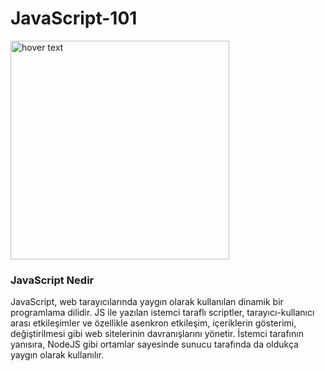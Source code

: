 # JavaScript-101

<p>
  <img src="https://user-images.githubusercontent.com/62944836/200293453-63022058-1c6d-496c-be02-0152146ad8d5.png" width="350" title="hover text">
</p>

### JavaScript Nedir

JavaScript, web tarayıcılarında yaygın olarak kullanılan dinamik bir programlama dilidir. JS ile yazılan istemci taraflı scriptler, tarayıcı-kullanıcı arası etkileşimler ve özellikle asenkron etkileşim, içeriklerin gösterimi, değiştirilmesi gibi web sitelerinin davranışlarını yönetir. İstemci tarafının yanısıra, NodeJS gibi ortamlar sayesinde sunucu tarafında da oldukça yaygın olarak kullanılır.

<br/>